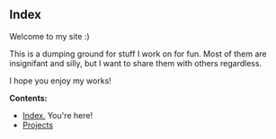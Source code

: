 ## Index

Welcome to my site :)

This is a dumping ground for stuff I work on for fun. Most of them are insignifant and silly, but I want to share them with others regardless.

I hope you enjoy my works!

<b>Contents:</b>
- <a href="index.html">Index.</a> You're here!
- <a href="projects.html">Projects</a>

